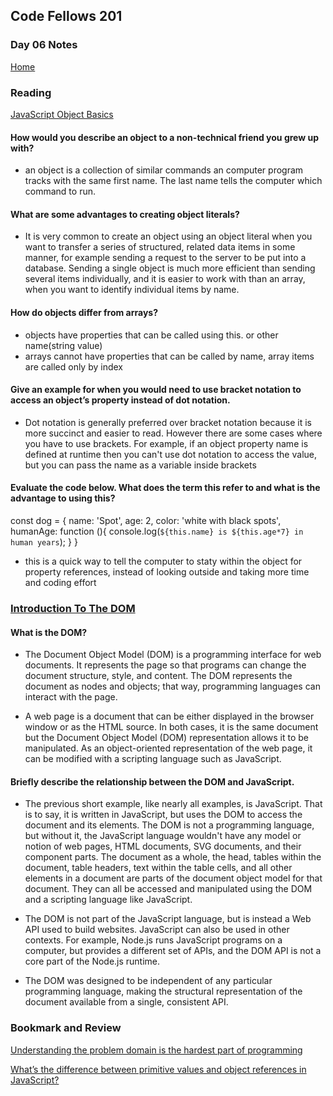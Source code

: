 ## Code Fellows 201

### Day 06 Notes

[Home](README.md)

### Reading
[JavaScript Object Basics](https://developer.mozilla.org/en-US/docs/Learn/JavaScript/Objects/Basics)


#### How would you describe an object to a non-technical friend you grew up with?
* an object is a collection of similar commands an computer program tracks with the same first name.  The last name tells the computer which command to run.

#### What are some advantages to creating object literals?
* It is very common to create an object using an object literal when you want to transfer a series of structured, related data items in some manner, for example sending a request to the server to be put into a database. Sending a single object is much more efficient than sending several items individually, and it is easier to work with than an array, when you want to identify individual items by name.

#### How do objects differ from arrays?
* objects have properties that can be called using this. or other name(string value)
* arrays cannot have properties that can be called by name, array items are called only by index
 
#### Give an example for when you would need to use bracket notation to access an object’s property instead of dot notation.
* Dot notation is generally preferred over bracket notation because it is more succinct and easier to read. However there are some cases where you have to use brackets. For example, if an object property name is defined at runtime then you can't use dot notation to access the value, but you can pass the name as a variable inside brackets

#### Evaluate the code below. What does the term this refer to and what is the advantage to using this?
const dog = {
  name: 'Spot',
  age: 2,
  color: 'white with black spots',
  humanAge: function (){
    console.log(`${this.name} is ${this.age*7} in human years`);
  }
}
* this is a quick way to tell the computer to staty within the object for property references, instead of looking outside and taking more time and coding effort

### [Introduction To The DOM](https://developer.mozilla.org/en-US/docs/Web/API/Document_Object_Model/Introduction)

#### What is the DOM?
* The Document Object Model (DOM) is a programming interface for web documents. It represents the page so that programs can change the document structure, style, and content. The DOM represents the document as nodes and objects; that way, programming languages can interact with the page.

* A web page is a document that can be either displayed in the browser window or as the HTML source. In both cases, it is the same document but the Document Object Model (DOM) representation allows it to be manipulated. As an object-oriented representation of the web page, it can be modified with a scripting language such as JavaScript.

#### Briefly describe the relationship between the DOM and JavaScript.

* The previous short example, like nearly all examples, is JavaScript. That is to say, it is written in JavaScript, but uses the DOM to access the document and its elements. The DOM is not a programming language, but without it, the JavaScript language wouldn't have any model or notion of web pages, HTML documents, SVG documents, and their component parts. The document as a whole, the head, tables within the document, table headers, text within the table cells, and all other elements in a document are parts of the document object model for that document. They can all be accessed and manipulated using the DOM and a scripting language like JavaScript.

* The DOM is not part of the JavaScript language, but is instead a Web API used to build websites. JavaScript can also be used in other contexts. For example, Node.js runs JavaScript programs on a computer, but provides a different set of APIs, and the DOM API is not a core part of the Node.js runtime.

* The DOM was designed to be independent of any particular programming language, making the structural representation of the document available from a single, consistent API.

### Bookmark and Review
[Understanding the problem domain is the hardest part of programming](http://simpleprogrammer.com/2013/07/15/understanding-the-problem-domain-is-the-hardest-part-of-programming)

[What’s the difference between primitive values and object references in JavaScript?](https://betterprogramming.pub/intermediate-javascript-whats-the-difference-between-primitive-values-and-object-references-e863d70677b)
